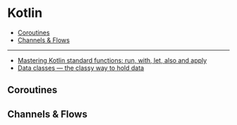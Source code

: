 # Kotlin

- [Coroutines](#coroutines)
- [Channels & Flows](3channels-coroutines)

___

- [Mastering Kotlin standard functions: run, with, let, also and apply](https://medium.com/mobile-app-development-publication/mastering-kotlin-standard-functions-run-with-let-also-and-apply-9cd334b0ef84)
- [Data classes — the classy way to hold data](https://medium.com/androiddevelopers/data-classes-the-classy-way-to-hold-data-ab3b11ea4939)

## Coroutines



## Channels & Flows
